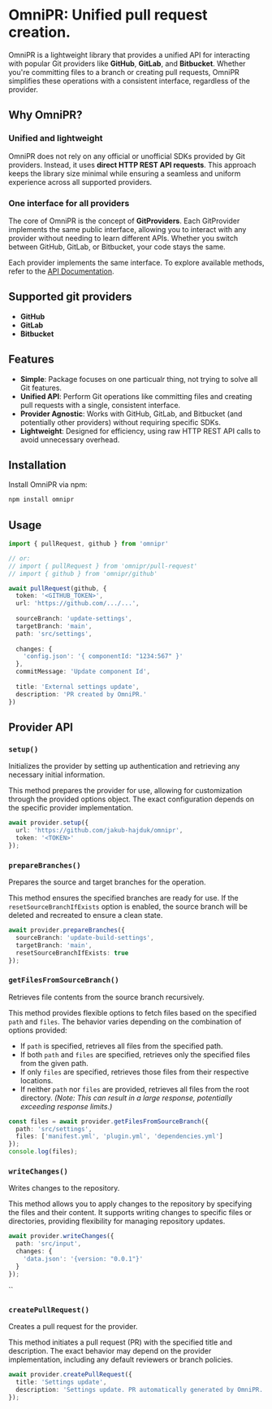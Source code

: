 # OmniPR: Unified pull request creation.

OmniPR is a lightweight library that provides a unified API for interacting with popular Git providers like **GitHub**,
**GitLab**, and **Bitbucket**. Whether you're committing files to a branch or creating pull requests, OmniPR simplifies
these operations with a consistent interface, regardless of the provider.

## Why OmniPR?

### Unified and lightweight

OmniPR does not rely on any official or unofficial SDKs provided by Git providers. Instead, it uses **direct HTTP REST
API requests**. This approach keeps the library size minimal while ensuring a seamless and uniform experience across all
supported providers.

### One interface for all providers

The core of OmniPR is the concept of **GitProviders**. Each GitProvider implements the same public interface, allowing
you to interact with any provider without needing to learn different APIs. Whether you switch between GitHub, GitLab, or
Bitbucket, your code stays the same.

Each provider implements the same interface. To explore available methods, refer to
the [API Documentation](#api-documentation).

## Supported git providers

- **GitHub**
- **GitLab**
- **Bitbucket**

## Features

- **Simple**: Package focuses on one particualr thing, not trying to solve all Git features.
- **Unified API**: Perform Git operations like committing files and creating pull requests with a single, consistent
  interface.
- **Provider Agnostic**: Works with GitHub, GitLab, and Bitbucket (and potentially other providers) without requiring
  specific SDKs.
- **Lightweight**: Designed for efficiency, using raw HTTP REST API calls to avoid unnecessary overhead.

## Installation

Install OmniPR via npm:

```bash
npm install omnipr
```

## Usage

```typescript
import { pullRequest, github } from 'omnipr'

// or:
// import { pullRequest } from 'omnipr/pull-request'
// import { github } from 'omnipr/github'

await pullRequest(github, {
  token: '<GITHUB_TOKEN>',
  url: 'https://github.com/.../...',
  
  sourceBranch: 'update-settings',
  targetBranch: 'main',
  path: 'src/settings',
  
  changes: {
    'config.json': '{ componentId: "1234:567" }'
  },
  commitMessage: 'Update component Id',
  
  title: 'External settings update',
  description: 'PR created by OmniPR.'
})
```

## Provider API

### `setup()`

Initializes the provider by setting up authentication and retrieving any necessary initial information.

This method prepares the provider for use, allowing for customization through the provided options object.
The exact configuration depends on the specific provider implementation.

```typescript
await provider.setup({
  url: 'https://github.com/jakub-hajduk/omnipr',
  token: '<TOKEN>'
});
```

### `prepareBranches()`

Prepares the source and target branches for the operation.

This method ensures the specified branches are ready for use. If the `resetSourceBranchIfExists` option
is enabled, the source branch will be deleted and recreated to ensure a clean state.

```typescript
await provider.prepareBranches({
  sourceBranch: 'update-build-settings',
  targetBranch: 'main',
  resetSourceBranchIfExists: true
});
```

### `getFilesFromSourceBranch()`

Retrieves file contents from the source branch recursively.

This method provides flexible options to fetch files based on the specified `path` and `files`.
The behavior varies depending on the combination of options provided:

- If `path` is specified, retrieves all files from the specified path.
- If both `path` and `files` are specified, retrieves only the specified files from the given path.
- If only `files` are specified, retrieves those files from their respective locations.
- If neither `path` nor `files` are provided, retrieves all files from the root directory. _(Note: This can result in a
  large response, potentially exceeding response limits.)_

```typescript
const files = await provider.getFilesFromSourceBranch({
  path: 'src/settings',
  files: ['manifest.yml', 'plugin.yml', 'dependencies.yml']
});
console.log(files);
```

### `writeChanges()`

Writes changes to the repository.

This method allows you to apply changes to the repository by specifying the files and their content.
It supports writing changes to specific files or directories, providing flexibility for managing repository updates.

```typescript
await provider.writeChanges({
  path: 'src/input',
  changes: {
    'data.json': '{version: "0.0.1"}'
  }
});
```

``

### `createPullRequest()`

Creates a pull request for the provider.

This method initiates a pull request (PR) with the specified title and description.
The exact behavior may depend on the provider implementation, including any default
reviewers or branch policies.

```typescript
await provider.createPullRequest({
  title: 'Settings update',
  description: 'Settings update. PR automatically generated by OmniPR.'
});
```

